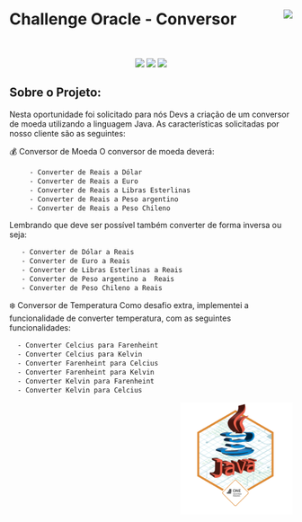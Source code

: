# Challenge Oracle - Conversor  <img align="right" src="https://cursos.alura.com.br/assets/images/certificates/new/logo/oracle-one-logo.png"><br><br>

<p align="center">
  <img src="https://img.shields.io/static/v1?label=JAVA&message=1.8&color=blue&style=for-the-badge"/>
  <img src="http://img.shields.io/static/v1?label=Oracle&message=ONE&color=blue&style=for-the-badge"/>
  <img src="http://img.shields.io/static/v1?label=STATUS&message=FINALIZADO&color=blue&style=for-the-badge"/>
</p>

## Sobre o Projeto:
Nesta oportunidade foi solicitado para nós Devs a criação de um conversor de moeda utilizando a linguagem Java. As características solicitadas por nosso cliente são as seguintes:

:moneybag: Conversor de Moeda
    O conversor de moeda deverá:

         - Converter de Reais a Dólar
         - Converter de Reais a Euro
         - Converter de Reais a Libras Esterlinas
         - Converter de Reais a Peso argentino
         - Converter de Reais a Peso Chileno

Lembrando que deve ser possível também converter de forma inversa ou seja:

       - Converter de Dólar a Reais
       - Converter de Euro a Reais
       - Converter de Libras Esterlinas a Reais
       - Converter de Peso argentino a  Reais
       - Converter de Peso Chileno a Reais

:snowflake: Conversor de Temperatura
Como desafio extra, implementei a funcionalidade de converter temperatura, com as seguintes funcionalidades:


      - Converter Celcius para Farenheint
      - Converter Celcius para Kelvin
      - Converter Farenheint para Celcius
      - Converter Farenheint para Kelvin
      - Converter Kelvin para Farenheint
      - Converter Kelvin para Celcius



<img align="right" src="https://raw.githubusercontent.com/juancassiano/Challenge-Oracle-Conversor/main/src/assets/java_badge.png" width=200>